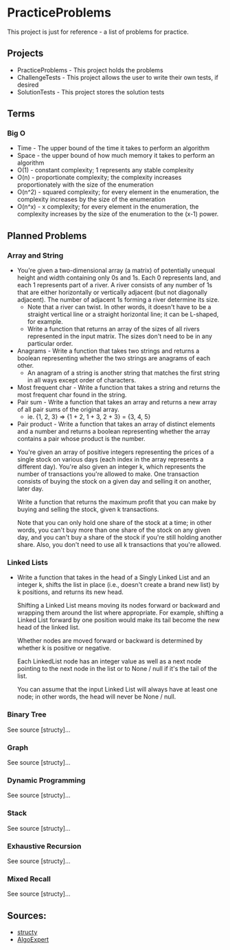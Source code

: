 # PracticeProblems

This project is just for reference - a list of problems for practice.

## Projects

- PracticeProblems - This project holds the problems
- ChallengeTests - This project allows the user to write their own tests, if desired
- SolutionTests - This project stores the solution tests

## Terms

### Big O

- Time - The upper bound of the time it takes to perform an algorithm
- Space - the upper bound of how much memory it takes to perform an algorithm
- O(1) - constant complexity; 1 represents any stable complexity
- O(n) - proportionate complexity; the complexity increases proportionately with the size of the enumeration
- O(n^2) - squared complexity; for every element in the enumeration, the complexity increases by the size of the enumeration
- O(n^x) - x complexity; for every element in the enumeration, the complexity increases by the size of the enumeration to the (x-1) power.


## Planned Problems

### Array and String

- You're given a two-dimensional array (a matrix) of potentially unequal height and width containing only 0s and 1s. Each 0 represents land, and each 1 represents part of a
  river. A river consists of any number of 1s that are either horizontally or vertically adjacent (but not diagonally adjacent). The number of adjacent 1s forming a river determine its size.
	- Note that a river can twist. In other words, it doesn't have to be a straight vertical line or a straight horizontal line; it can be L-shaped, for example.
	- Write a function that returns an array of the sizes of all rivers represented in the input matrix. The sizes don't need to be in any particular order.
- Anagrams - Write a function that takes two strings and returns a boolean representing whether the two strings are anagrams of each other.  
	- An anagram of a string is another string that matches the first string in all ways except order of characters.
- Most frequent char - Write a function that takes a string and returns the most frequent char found in the string.
- Pair sum - Write a function that takes an array and returns a new array of all pair sums of the original array.
	- ie. {1, 2, 3} => {1 + 2, 1 + 3, 2 + 3} = {3, 4, 5}
- Pair product - Write a function that takes an array of distinct elements and a number and returns a boolean representing whether the array contains a pair whose product is the number.

<ul>
	<li>
		<p>
		  You're given an array of positive integers representing the prices of a single stock on
		  various days (each index in the array represents a different day). You're also
		  given an integer <span>k</span>, which represents the number of transactions
		  you're allowed to make. One transaction consists of buying the stock on a
		  given day and selling it on another, later day.
		</p>
		<p>
		  Write a function that returns the maximum profit that you can make by buying
		  and selling the stock, given k transactions.
		</p>
		<p>
		  Note that you can only hold one share of the stock at a time; in other words,
		  you can't buy more than one share of the stock on any given day, and you can't
		  buy a share of the stock if you're still holding another share. Also, you
		  don't need to use all k transactions that you're allowed.
		</p>
	</li>
</ul>

### Linked Lists

<ul>
	<li>
		<p>
		  Write a function that takes in the head of a Singly Linked List and an integer
		  <span>k</span>, shifts the list in place (i.e., doesn't create a brand new
		  list) by k positions, and returns its new head.
		</p>
		<p>
		  Shifting a Linked List means moving its nodes forward or backward and wrapping
		  them around the list where appropriate. For example, shifting a Linked List
		  forward by one position would make its tail become the new head of the linked
		  list.
		</p>
		<p>
		  Whether nodes are moved forward or backward is determined by whether
		  <span>k</span> is positive or negative.
		</p>
		<p>
		  Each <span>LinkedList</span> node has an integer <span>value</span> as well as
		  a <span>next</span> node pointing to the next node in the list or to
		  <span>None</span> / <span>null</span> if it's the tail of the list.
		</p>
		<p>
		  You can assume that the input Linked List will always have at least one node;
		  in other words, the head will never be <span>None</span> / <span>null</span>.
		</p>
	</li>
</ul>

### Binary Tree

See source [structy]...

### Graph

See source [structy]...

### Dynamic Programming

See source [structy]...

### Stack

See source [structy]...

### Exhaustive Recursion

See source [structy]...

### Mixed Recall

See source [structy]...

## Sources:

- [structy](https://structy.net/problems/zipper-lists/problem-index)
- [AlgoExpert](https://www.algoexpert.io/)
